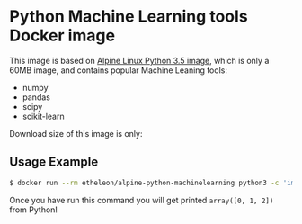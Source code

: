 
Python Machine Learning tools Docker image
==========================================

This image is based on
[Alpine Linux Python 3.5 image](https://hub.docker.com/r/etheleon/alpine-python3/),
which is only a 60MB image, and contains popular Machine Leaning tools:

* numpy
* pandas
* scipy
* scikit-learn

Download size of this image is only:



Usage Example
-------------

```bash
$ docker run --rm etheleon/alpine-python-machinelearning python3 -c 'import numpy; print(numpy.arange(3))'
```

Once you have run this command you will get printed `array([0, 1, 2])` from Python!

